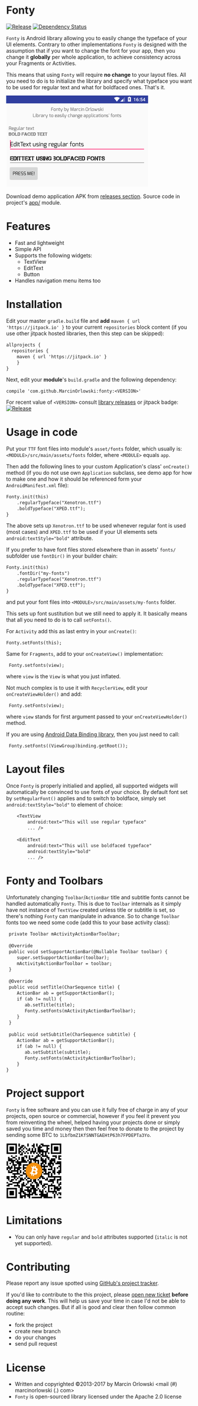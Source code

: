 Fonty
=====

 [![Release](https://jitpack.io/v/MarcinOrlowski/fonty.svg)](https://jitpack.io/#MarcinOrlowski/fonty)
 [![Dependency Status](https://dependencyci.com/github/MarcinOrlowski/Fonty/badge)](https://dependencyci.com/github/MarcinOrlowski/Fonty)

 `Fonty` is Android library allowing you to easily change the typeface 
 of your UI elements. Contrary to other implementations `Fonty` is 
 designed with the assumption that if you want to change the font for your
 app, then you change it **globally** per whole application, to achieve 
 consistency across your Fragments or Activities.
 
 This means that using `Fonty` will require **no change** to your layout files.
 All you need to do is to initialize the library and specify what typeface
 you want to be used for regular text and what for boldfaced ones. That's it.
 
 ![Screenshot](img/shot.png)
 
 Download demo application APK from [releases section](https://github.com/MarcinOrlowski/fonty/releases). Source code in project's [app/](https://github.com/MarcinOrlowski/fonty/tree/master/app/src/main) module.

Features
========

 - Fast and lightweight
 - Simple API
 - Supports the following widgets:
   * TextView
   * EditText
   * Button
 - Handles navigation menu items too

 
Installation
============

 Edit your master `gradle.build` file and **add** `maven { url 'https://jitpack.io' }` to your current
 `repositories` block content (if you use other jitpack hosted libraries, then this step can be skipped):

    allprojects {
      repositories {
        maven { url 'https://jitpack.io' }
        }
    }

 Next, edit your **module**'s `build.gradle` and the following dependency:

    compile 'com.github.MarcinOrlowski:fonty:<VERSION>'

 For recent value of `<VERSION>` consult [library releases](https://github.com/MarcinOrlowski/fonty/releases)
 or jitpack badge: [![Release](https://jitpack.io/v/MarcinOrlowski/fonty.svg)](https://jitpack.io/#MarcinOrlowski/fonty)

Usage in code
=============

 Put your `TTF` font files into module's `asset/fonts` folder, which usually is:
 `<MODULE>/src/main/assets/fonts` folder, where `<MODULE>` equals `app`.
 
 Then add the following lines to your custom Application's class' `onCreate()`
 method (if you do not use own `Application` subclass, see demo app for how
 to make one and how it should be referenced form your `AndroidManifest.xml` file):

    Fonty.init(this)
	    .regularTypeface("Xenotron.ttf")
        .boldTypeface("XPED.ttf");
	}

 The above sets up `Xenotron.ttf` to be used whenever regular font is used (most cases)
 and `XPED.ttf` to be used if your UI elements sets `android:textStyle="bold"` attribute.

 If you prefer to have font files stored elsewhere than in assets' `fonts/` subfolder use `fontDir()`
 in your builder chain: 

    Fonty.init(this)
        .fontDir("my-fonts")
	    .regularTypeface("Xenotron.ttf")
        .boldTypeface("XPED.ttf");
	}

 and put your font files into `<MODULE>/src/main/assets/my-fonts` folder.

 This sets up font sustitution but we still need to apply it. It basically means
 that all you need to do is to call `setFonts()`.
  
 For `Activity` add this as last entry in your `onCreate()`:
 
    Fonty.setFonts(this);

 Same for `Fragments`, add to your `onCreateView()` implementation:
 
     Fonty.setfonts(view);
 
 where `view` is the `View` is what you just inflated.

 Not much complex is to use it with `RecyclerView`, edit your `onCreateViewHolder()` and
 add:
 
     Fonty.setFonts(view);
     
 where `view` stands for first argument passed to your `onCreateViewHolder()` method.
     
 If you are using [Android Data Binding library](https://developer.android.com/topic/libraries/data-binding/index.html),
 then you just need to call:
  
     Fonty.setFonts((ViewGroup)binding.getRoot());


Layout files
============

 Once `Fonty` is properly initialied and applied, all supported widgets will automatically
 be convinced to use fonts of your choice. By default font set by `setRegularFont()` applies
 and to switch to boldface, simply set `android:textStyle="bold"` to element of 
 choice:
 

        <TextView
            android:text="This will use regular typeface" 
            ... />

        <EditText
            android:text="This will use boldfaced typeface"
            android:textStyle="bold"
            ... />


Fonty and Toolbars
==================

 Unfortunately changing `Toolbar`/`ActionBar` title and subtitle fonts cannot be handled automatically
 `Fonty`. This is due to `Toolbar` internals as it simply have not instance of `TextView` 
 created unless title or subtitle is set, so there's nothing `Fonty` can manipulate in advance.
 So to change `Toolbar` fonts too we need some code (add this to your base activity class):
 
     private Toolbar mActivityActionBarToolbar;
    
     @Override
     public void setSupportActionBar(@Nullable Toolbar toolbar) {
        super.setSupportActionBar(toolbar);
        mActivityActionBarToolbar = toolbar;
     }
     
     @Override
     public void setTitle(CharSequence title) {
        ActionBar ab = getSupportActionBar();
        if (ab != null) {
           ab.setTitle(title);
           Fonty.setFonts(mActivityActionBarToolbar);
        }
     }
    
     public void setSubtitle(CharSequence subtitle) {
        ActionBar ab = getSupportActionBar();
        if (ab != null) {
           ab.setSubtitle(subtitle);
           Fonty.setFonts(mActivityActionBarToolbar);
        }
    }


Project support
===============
  
 `Fonty` is free software and you can use it fully free of charge in any of your projects, open source or 
 commercial, however if you feel it prevent you from reinventing the wheel, helped having your projects done or simply
 saved you time and money  then then feel free to donate to the project by sending some BTC to 
 `1LbfbmZ1KfSNNTGAEHtP63h7FPDEPTa3Yo`.
  
 ![BTC](img/btc.png)
  

Limitations
===========

 - You can only have `regular` and `bold` attributes supported (`italic` is
 not yet supported).
  

Contributing
============
  
 Please report any issue spotted using [GitHub's project tracker](https://github.com/MarcinOrlowski/fonty/issues).
   
 If you'd like to contribute to the this project, please [open new ticket](https://github.com/MarcinOrlowski/fonty/issues) 
 **before doing any work**. This will help us save your time in case I'd not be able to accept such changes. But if all is good and 
 clear then follow common routine:
  
  * fork the project
  * create new branch
  * do your changes
  * send pull request
 
  
License
=======
  
  * Written and copyrighted &copy;2013-2017 by Marcin Orlowski <mail (#) marcinorlowski (.) com>
  * `Fonty` is open-sourced library licensed under the Apache 2.0 license
